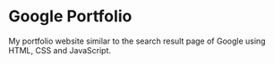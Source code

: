 # Google Portfolio
My portfolio website similar to the search result page of Google using HTML, CSS and JavaScript.
